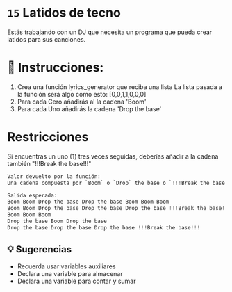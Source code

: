 # `15` Latidos de tecno
Estás trabajando con un DJ que necesita un programa que pueda crear latidos para sus canciones.

# 📝 Instrucciones:
1. Crea una función lyrics_generator que reciba una lista
    La lista pasada a la función será algo como esto:
    [0,0,1,1,0,0,0]
2. Para cada Cero añadirás al la cadena 'Boom'
3. Para cada Uno añadirás la cadena 'Drop the base'

# Restricciones
Si encuentras un uno (1) tres veces seguidas, deberías añadir a la cadena también "!!!Break the base!!!"

```py
Valor devuelto por la función:
Una cadena compuesta por `Boom` o `Drop` the base o `!!!Break the base!!!`

Salida esperada:
Boom Boom Drop the base Drop the base Boom Boom Boom
Boom Boom Drop the base Drop the base Drop the base !!!Break the base!!! Boom Boom Boom
Boom Boom Boom
Drop the base Boom Drop the base
Drop the base Drop the base Drop the base !!!Break the base!!!
```


## 💡 Sugerencias
- Recuerda usar variables auxiliares
- Declara una variable para almacenar
- Declara una variable para contar y sumar
